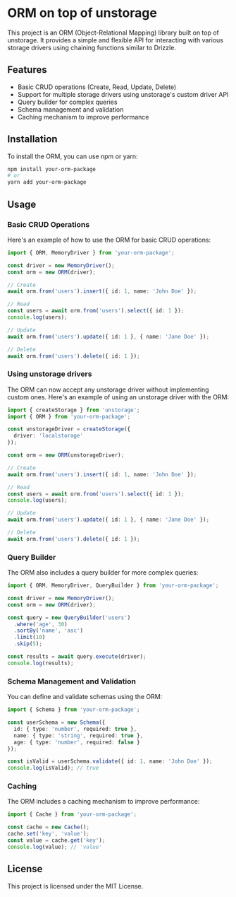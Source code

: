 # ORM on top of unstorage

This project is an ORM (Object-Relational Mapping) library built on top of unstorage. It provides a simple and flexible API for interacting with various storage drivers using chaining functions similar to Drizzle.

## Features

- Basic CRUD operations (Create, Read, Update, Delete)
- Support for multiple storage drivers using unstorage's custom driver API
- Query builder for complex queries
- Schema management and validation
- Caching mechanism to improve performance

## Installation

To install the ORM, you can use npm or yarn:

```bash
npm install your-orm-package
# or
yarn add your-orm-package
```

## Usage

### Basic CRUD Operations

Here's an example of how to use the ORM for basic CRUD operations:

```typescript
import { ORM, MemoryDriver } from 'your-orm-package';

const driver = new MemoryDriver();
const orm = new ORM(driver);

// Create
await orm.from('users').insert({ id: 1, name: 'John Doe' });

// Read
const users = await orm.from('users').select({ id: 1 });
console.log(users);

// Update
await orm.from('users').update({ id: 1 }, { name: 'Jane Doe' });

// Delete
await orm.from('users').delete({ id: 1 });
```

### Using unstorage drivers

The ORM can now accept any unstorage driver without implementing custom ones. Here's an example of using an unstorage driver with the ORM:

```typescript
import { createStorage } from 'unstorage';
import { ORM } from 'your-orm-package';

const unstorageDriver = createStorage({
  driver: 'localstorage'
});

const orm = new ORM(unstorageDriver);

// Create
await orm.from('users').insert({ id: 1, name: 'John Doe' });

// Read
const users = await orm.from('users').select({ id: 1 });
console.log(users);

// Update
await orm.from('users').update({ id: 1 }, { name: 'Jane Doe' });

// Delete
await orm.from('users').delete({ id: 1 });
```

### Query Builder

The ORM also includes a query builder for more complex queries:

```typescript
import { ORM, MemoryDriver, QueryBuilder } from 'your-orm-package';

const driver = new MemoryDriver();
const orm = new ORM(driver);

const query = new QueryBuilder('users')
  .where('age', 30)
  .sortBy('name', 'asc')
  .limit(10)
  .skip(5);

const results = await query.execute(driver);
console.log(results);
```

### Schema Management and Validation

You can define and validate schemas using the ORM:

```typescript
import { Schema } from 'your-orm-package';

const userSchema = new Schema({
  id: { type: 'number', required: true },
  name: { type: 'string', required: true },
  age: { type: 'number', required: false }
});

const isValid = userSchema.validate({ id: 1, name: 'John Doe' });
console.log(isValid); // true
```

### Caching

The ORM includes a caching mechanism to improve performance:

```typescript
import { Cache } from 'your-orm-package';

const cache = new Cache();
cache.set('key', 'value');
const value = cache.get('key');
console.log(value); // 'value'
```

## License

This project is licensed under the MIT License.
